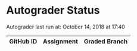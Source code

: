 # Autograder Status
Autograder last run at: October 14, 2018 at 17:40

| GitHub ID | Assignment | Graded Branch |
|-----------|------------|---------------|
